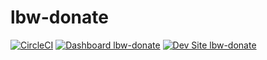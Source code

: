# lbw-donate

[![CircleCI](https://circleci.com/gh/woodseowl/lbw-donate.svg?style=shield)](https://circleci.com/gh/woodseowl/lbw-donate)
[![Dashboard lbw-donate](https://img.shields.io/badge/dashboard-lbw_donate-yellow.svg)](https://dashboard.pantheon.io/sites/64fb5e8f-9f7d-4005-b8de-5cc20ba4e20b#dev/code)
[![Dev Site lbw-donate](https://img.shields.io/badge/site-lbw_donate-blue.svg)](http://dev-lbw-donate.pantheonsite.io/)